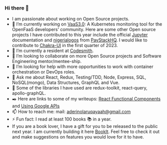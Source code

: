 ### Hi there 👋

- I am passionate about working on Open Source projects.
- 🔭 I’m currently working on [VaaS3.0](https://github.com/oslabs-beta/VaaS): A Kubernetes monitoring tool for the OpenFaaS developers' community. Here are some other Open source projects I have contributed to this year include the official [Jupyter](https://github.com/jupyterhub/jupyterhub) documentation and [nigerialogos](https://github.com/PaystackHQ/nigerialogos) from [PayStackHQ](https://github.com/PaystackHQ). I would like to contribute to [Chakra-UI](https://github.com/chakra-ui/chakra-ui) in the first quarter of 2023.
- 🌱 I’m currently a resident at [Codesmith](https://www.codesmith.io/).
- 👯 I’m looking to collaborate on more Open Source projects and Software Engineering mentor/mentee-ship.
- 🤔 I’m looking for help with more opportunities to work with container orchestration or DevOps roles.
- 💬 Ask me about React, Redux, Testing/TDD, Node, Express, SQL, NoSQL(mongo), Data Structures, GraphQL and Vue.
- :wrench: Some of the libraries I have used are redux-toolkit, react-query, apollo-graphQL.
- :black_nib: Here are links to some of my writeups: [React Functional Components](https://medium.com/@ruqayaah_aderinola/react-functional-components-hooks-f6b40a983583) and [Using Google APIs](https://medium.com/@ruqayaah_aderinola/using-google-api-google-calendar-api-as-a-case-study-cfb0b22654a1)
- 📫 How to reach me: mail: aderinolaruqayaah@gmail.com
- ⚡ Fun fact: I read at least 100 books :books: in a year.
- If you are a book lover, I have a gift for you to be released to the public next year. I am currently building it here [BookIt](https://github.com/ruqayaahh/BookIt). Feel free to check it out and make suggestions on features you would love for it to have. 
